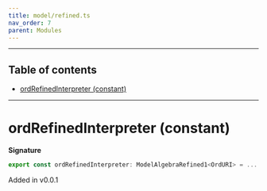 ```yaml
---
title: model/refined.ts
nav_order: 7
parent: Modules
---
```


---

<h2 class="text-delta">Table of contents</h2>

- [ordRefinedInterpreter (constant)](#ordrefinedinterpreter-constant)

---

# ordRefinedInterpreter (constant)

**Signature**

```ts
export const ordRefinedInterpreter: ModelAlgebraRefined1<OrdURI> = ...
```

Added in v0.0.1
